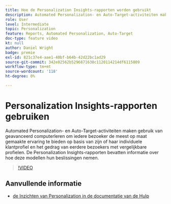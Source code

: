 ```yaml
---
title: Hoe de Personalization Insights-rapporten worden gebruikt
description: Automated Personalization- en Auto-Target-activiteiten maken gebruik van geavanceerd computerleren om iedere bezoeker de meest op maat gemaakte ervaring te bieden op basis van zijn of haar individuele klantprofiel en het gedrag van eerdere bezoekers met vergelijkbare profielen. De Personalization Insights-rapporten bevatten informatie over hoe deze modellen hun beslissingen nemen.
role: User
level: Intermediate
topic: Personalization
feature: Reports, Automated Personalization, Auto-Target
doc-type: feature video
kt: null
author: Daniel Wright
badge: premie
exl-id: 821c37e4-aae1-40bf-b64b-42d22bc1ad29
source-git-commit: 342e02562b5296871638c1120114214df6115809
workflow-type: tm+mt
source-wordcount: '118'
ht-degree: 0%

---
```


# Personalization Insights-rapporten gebruiken

Automated Personalization- en Auto-Target-activiteiten maken gebruik van geavanceerd computerleren om iedere bezoeker de meest op maat gemaakte ervaring te bieden op basis van zijn of haar individuele klantprofiel en het gedrag van eerdere bezoekers met vergelijkbare profielen. De Personalization Insights-rapporten bevatten informatie over hoe deze modellen hun beslissingen nemen.

>[!VIDEO](https://video.tv.adobe.com/v/25601/?quality=12)

## Aanvullende informatie

* [ de Inzichten van Personalization in de documentatie van de Hulp ](https://experienceleague.adobe.com/docs/target/using/reports/insights/personalization-insights-reports.html?lang=en)
